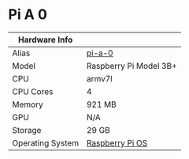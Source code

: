 
# Pi A 0

**Hardware Info** | |
---|---
Alias | [pi-a-0]()
Model | Raspberry Pi Model 3B+
CPU | armv7l
CPU Cores | 4
Memory | 921 MB
GPU | N/A
Storage |  29 GB
Operating System | [Raspberry Pi OS](https://www.raspberrypi.com/software/)
